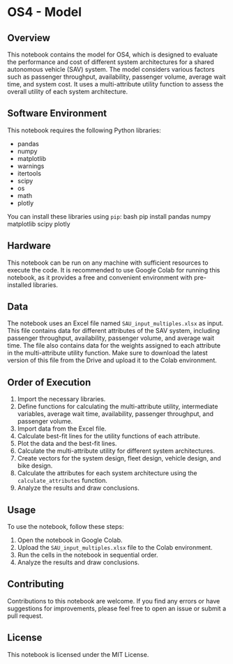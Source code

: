 # OS4 - Model

## Overview

This notebook contains the model for OS4, which is designed to evaluate the performance and cost of different system architectures for a shared autonomous vehicle (SAV) system. The model considers various factors such as passenger throughput, availability, passenger volume, average wait time, and system cost. It uses a multi-attribute utility function to assess the overall utility of each system architecture.

## Software Environment

This notebook requires the following Python libraries:

* pandas
* numpy
* matplotlib
* warnings
* itertools
* scipy
* os
* math
* plotly

You can install these libraries using `pip`:
bash pip install pandas numpy matplotlib scipy plotly
## Hardware

This notebook can be run on any machine with sufficient resources to execute the code. It is recommended to use Google Colab for running this notebook, as it provides a free and convenient environment with pre-installed libraries.

## Data

The notebook uses an Excel file named `SAU_input_multiples.xlsx` as input. This file contains data for different attributes of the SAV system, including passenger throughput, availability, passenger volume, and average wait time. The file also contains data for the weights assigned to each attribute in the multi-attribute utility function. Make sure to download the latest version of this file from the Drive and upload it to the Colab environment.

## Order of Execution

1. Import the necessary libraries.
2. Define functions for calculating the multi-attribute utility, intermediate variables, average wait time, availability, passenger throughput, and passenger volume.
3. Import data from the Excel file.
4. Calculate best-fit lines for the utility functions of each attribute.
5. Plot the data and the best-fit lines.
6. Calculate the multi-attribute utility for different system architectures.
7. Create vectors for the system design, fleet design, vehicle design, and bike design.
8. Calculate the attributes for each system architecture using the `calculate_attributes` function.
9. Analyze the results and draw conclusions.

## Usage

To use the notebook, follow these steps:

1. Open the notebook in Google Colab.
2. Upload the `SAU_input_multiples.xlsx` file to the Colab environment.
3. Run the cells in the notebook in sequential order.
4. Analyze the results and draw conclusions.

## Contributing

Contributions to this notebook are welcome. If you find any errors or have suggestions for improvements, please feel free to open an issue or submit a pull request.

## License

This notebook is licensed under the MIT License.
